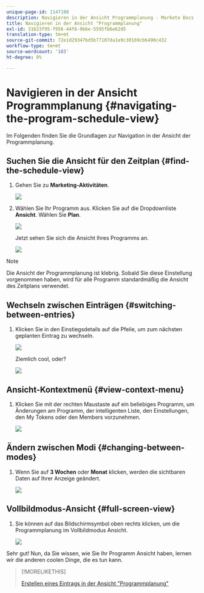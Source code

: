 ```yaml
---
unique-page-id: 1147100
description: Navigieren in der Ansicht Programmplanung - Marketo Docs - Produktdokumentation
title: Navigieren in der Ansicht "Programmplanung"
exl-id: 31623f95-f956-44f6-9b6e-5595fb6e62d5
translation-type: tm+mt
source-git-commit: 72e1d29347bd5b77107da1e9c30169cb6490c432
workflow-type: tm+mt
source-wordcount: '183'
ht-degree: 0%

---
```


# Navigieren in der Ansicht Programmplanung {#navigating-the-program-schedule-view}

Im Folgenden finden Sie die Grundlagen zur Navigation in der Ansicht der Programmplanung.

## Suchen Sie die Ansicht für den Zeitplan {#find-the-schedule-view}

1. Gehen Sie zu **Marketing-Aktivitäten**.

   ![](assets/login-marketing-activities.png)

1. Wählen Sie Ihr Programm aus. Klicken Sie auf die Dropdownliste **Ansicht**. Wählen Sie **Plan**.

   ![](assets/image2014-9-17-11-3a38-3a3.png)

   Jetzt sehen Sie sich die Ansicht Ihres Programms an.

   ![](assets/image2014-9-17-11-3a38-3a14.png)

>[!NOTE]
>
>Die Ansicht der Programmplanung ist klebrig. Sobald Sie diese Einstellung vorgenommen haben, wird für alle Programm standardmäßig die Ansicht des Zeitplans verwendet.

## Wechseln zwischen Einträgen {#switching-between-entries}

1. Klicken Sie in den Einstiegsdetails auf die Pfeile, um zum nächsten geplanten Eintrag zu wechseln.

   ![](assets/image2014-9-17-11-3a38-3a54.png)

   Ziemlich cool, oder?

   ![](assets/image2014-9-17-11-3a39-3a10.png)

## Ansicht-Kontextmenü {#view-context-menu}

1. Klicken Sie mit der rechten Maustaste auf ein beliebiges Programm, um Änderungen am Programm, der intelligenten Liste, den Einstellungen, den My Tokens oder den Members vorzunehmen.

   ![](assets/image2014-9-17-11-3a39-3a59.png)

## Ändern zwischen Modi {#changing-between-modes}

1. Wenn Sie auf **3 Wochen** oder **Monat** klicken, werden die sichtbaren Daten auf Ihrer Anzeige geändert.

   ![](assets/image2014-9-17-11-3a40-3a19.png)

## Vollbildmodus-Ansicht {#full-screen-view}

1. Sie können auf das Bildschirmsymbol oben rechts klicken, um die Programmplanung im Vollbildmodus Ansicht.

   ![](assets/image2014-9-17-11-3a40-3a45.png)

Sehr gut! Nun, da Sie wissen, wie Sie Ihr Programm Ansicht haben, lernen wir die anderen coolen Dinge, die es tun kann.

>[!MORELIKETHIS]
>
>[Erstellen eines Eintrags in der Ansicht &quot;Programmplanung&quot;](/help/marketo/product-docs/core-marketo-concepts/programs/program-schedule-view/creating-an-entry-in-the-program-schedule-view.md)
